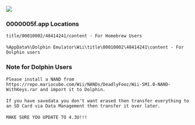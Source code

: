 <img src="https://github.com/SevenworksDev/SevenworksWSC/assets/91027492/361830cf-7548-493a-9f19-e1c59c3d8c56">
<h3>0000005f.app Locations</h3>
<code>title/00010002/48414241/content - For Homebrew Users</code><br><br>
<code>%AppData%\Dolphin Emulator\Wii\title\00010002\48414241\content - For Dolphin users</code>
<h3>Note for Dolphin Users</h3>
<code>Please install a NAND from https://repo.mariocube.com/Wii/NANDs/DeadlyFoez/Wii-SM1.0-NAND-WithKeys.rar and import it to Dolphin.</code><br><br>
<code>If you have savedata you don't want erased then transfer everything to an SD Card via Data Management then transfer it over later.</code><br><br>
<code>MAKE SURE YOU UPDATE TO 4.3U!!!</code>

